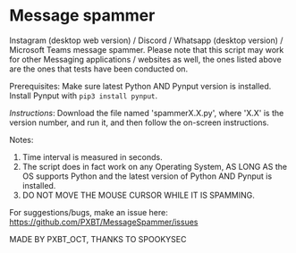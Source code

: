 # Message spammer
Instagram (desktop web version) / Discord / Whatsapp (desktop version) / Microsoft Teams message spammer.
Please note that this script may work for other Messaging applications / websites as well, the ones listed above are the ones that tests have been conducted on.

Prerequisites:
Make sure latest Python AND Pynput version is installed.
Install Pynput with 
`pip3 install pynput`.    


*Instructions*:
Download the file named 'spammerX.X.py', where 'X.X' is the version number, and run it, and then follow the on-screen instructions.


Notes: 
1. Time interval is measured in seconds.
2. The script does in fact work on any Operating System, AS LONG AS the OS supports Python and the latest version of Python AND Pynput is installed.
3. DO NOT MOVE THE MOUSE CURSOR WHILE IT IS SPAMMING.

For suggestions/bugs, make an issue here: https://github.com/PXBT/MessageSpammer/issues


MADE BY PXBT_OCT, THANKS TO SPOOKYSEC
